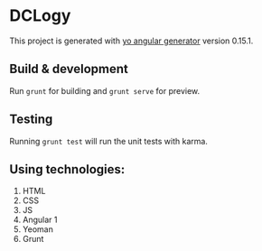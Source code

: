 # DCLogy

This project is generated with [yo angular generator](https://github.com/yeoman/generator-angular)
version 0.15.1.

## Build & development

Run `grunt` for building and `grunt serve` for preview.

## Testing

Running `grunt test` will run the unit tests with karma.

## Using technologies:
1. HTML
2. CSS
3. JS
4. Angular 1
5. Yeoman
6. Grunt
